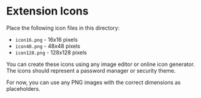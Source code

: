 # Extension Icons

Place the following icon files in this directory:

- `icon16.png` - 16x16 pixels
- `icon48.png` - 48x48 pixels  
- `icon128.png` - 128x128 pixels

You can create these icons using any image editor or online icon generator. The icons should represent a password manager or security theme.

For now, you can use any PNG images with the correct dimensions as placeholders.
